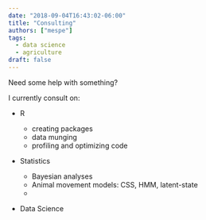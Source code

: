 ```yaml
---
date: "2018-09-04T16:43:02-06:00"
title: "Consulting"
authors: ["mespe"]
tags:
  - data science
  - agriculture
draft: false
---
```


Need some help with something?

I currently consult on:

- R
  + creating packages
  + data munging
  + profiling and optimizing code
  
- Statistics
  + Bayesian analyses
  + Animal movement models: CSS, HMM, latent-state
  + 

- Data Science

